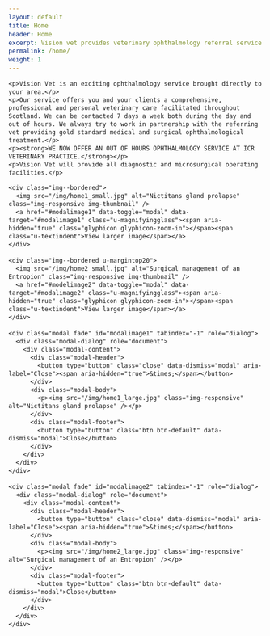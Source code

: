 ```yaml
---
layout: default
title: Home
header: Home
excerpt: Vision vet provides veterinary ophthalmology referral service and EMERGENCY service in Edinburgh, Livingston, Glasgow and across Scotland. It is run by Dr Tamir Spiegel, a veterinary ophthalmologist consultant.
permalink: /home/
weight: 1
---
```

<div class="row row--nested">

  <div class="col-md-9">

    <p>Vision Vet is an exciting ophthalmology service brought directly to your area.</p>
    <p>Our service offers you and your clients a comprehensive, professional and personal veterinary care facilitated throughout Scotland. We can be contacted 7 days a week both during the day and out of hours. We always try to work in partnership with the referring vet providing gold standard medical and surgical ophthalmological treatment.</p>
    <p><strong>WE NOW OFFER AN OUT OF HOURS OPHTHALMOLOGY SERVICE AT ICR VETERINARY PRACTICE.</strong></p>
    <p>Vision Vet will provide all diagnostic and microsurgical operating facilities.</p>

  </div>

  <div class="col-md-3">

    <div class="img--bordered">
      <img src="/img/home1_small.jpg" alt="Nictitans gland prolapse" class="img-responsive img-thumbnail" />
      <a href="#modalimage1" data-toggle="modal" data-target="#modalimage1" class="u-magnifyingglass"><span aria-hidden="true" class="glyphicon glyphicon-zoom-in"></span><span class="u-textindent">View larger image</span></a>
    </div>

    <div class="img--bordered u-margintop20">
      <img src="/img/home2_small.jpg" alt="Surgical management of an Entropion" class="img-responsive img-thumbnail" />
      <a href="#modelimage2" data-toggle="modal" data-target="#modalimage2" class="u-magnifyingglass"><span aria-hidden="true" class="glyphicon glyphicon-zoom-in"></span><span class="u-textindent">View larger image</span></a>
    </div>

    <div class="modal fade" id="modalimage1" tabindex="-1" role="dialog">
      <div class="modal-dialog" role="document">
        <div class="modal-content">
          <div class="modal-header">
            <button type="button" class="close" data-dismiss="modal" aria-label="Close"><span aria-hidden="true">&times;</span></button>
          </div>
          <div class="modal-body">
            <p><img src="/img/home1_large.jpg" class="img-responsive" alt="Nictitans gland prolapse" /></p>
          </div>
          <div class="modal-footer">
            <button type="button" class="btn btn-default" data-dismiss="modal">Close</button>
          </div>
        </div>
      </div>
    </div>

    <div class="modal fade" id="modalimage2" tabindex="-1" role="dialog">
      <div class="modal-dialog" role="document">
        <div class="modal-content">
          <div class="modal-header">
            <button type="button" class="close" data-dismiss="modal" aria-label="Close"><span aria-hidden="true">&times;</span></button>
          </div>
          <div class="modal-body">
            <p><img src="/img/home2_large.jpg" class="img-responsive" alt="Surgical management of an Entropion" /></p>
          </div>
          <div class="modal-footer">
            <button type="button" class="btn btn-default" data-dismiss="modal">Close</button>
          </div>
        </div>
      </div>
    </div>

  </div>
</div>

